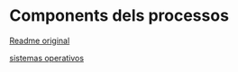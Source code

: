 # Components dels processos 










[Readme original](../../README.md)

[sistemas operativos](../sistemas)